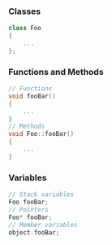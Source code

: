### Classes
```cpp
class Foo
{
	...
};
```

### Functions and Methods
```cpp
// Functions
void fooBar()
{
	...
}
// Methods
void Foo::fooBar()
{
	...
}
```
### Variables
```cpp
// Stack variables
Foo fooBar;
// Pointers
Foo* fooBar;
// Member variables
object.fooBar;
```
